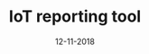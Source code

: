 ---
title: IoT reporting tool

description: middleware for generatiing usage repots for Internet of Thiunges devvices.

date: 12-11-2018

tags:
   - Go
   - Node.js
   - RabbitMq
---